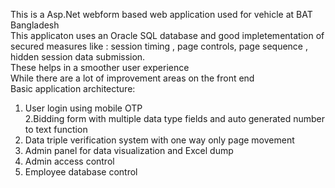 This is a Asp.Net webform based web application used for vehicle at BAT Bangladesh <br>
This applicaton uses an Oracle SQL database and good impletementation of secured measures like : session timing , page controls, page sequence , hidden session data submission. <br>
These helps in a smoother user experience <br>
While there are a lot of improvement areas on the front end <br>
Basic application architecture: <br>
1. User login using mobile OTP <br>
2.Bidding form with multiple data type fields and auto generated number to text function <br>
3. Data triple verification system with one way only page movement<br>
4. Admin panel for data visualization and Excel dump <br>
5. Admin access control <br>
6. Employee database control <br>

